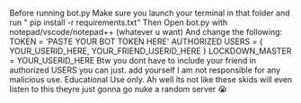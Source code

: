 Before running bot.py Make sure you launch your terminal in that folder and run " pip install -r requirements.txt"
Then Open bot.py with notepad/vscode/notepad++ (whatever u want)
And change the following:
TOKEN = 'PASTE YOUR BOT TOKEN HERE'
AUTHORIZED USERS = {
YOUR_USERID_HERE, YOUR_FRIEND_USERID_HERE
}
LOCKDOWN_MASTER = YOUR_USERID_HERE
Btw you dont have to include your friend in authorized USERS you can just. add yourself 
I am not responsible for any malicious use. Educational Use only.
Ah well its not like these skids will even listen to this theyre just gonna go nuke a random server 😭

